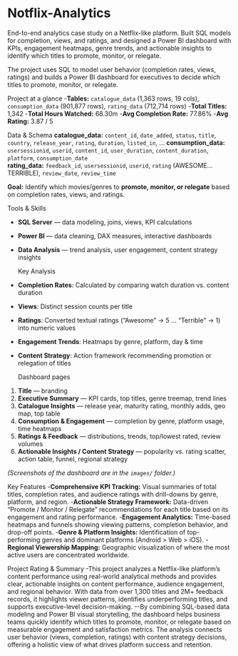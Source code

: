 # Notflix-Analytics
End-to-end analytics case study on a Netflix-like platform. Built SQL models for completion, views, and ratings, and designed a Power BI dashboard with KPIs, engagement heatmaps, genre trends, and actionable insights to identify which titles to promote, monitor, or relegate.

The project uses SQL to model user behavior (completion rates, views, ratings) and builds a Power BI dashboard for executives to decide which titles to promote, monitor, or relegate.

Project at a glance
-**Tables:** `catalogue_data` (1,363 rows, 19 cols), `consumption_data` (901,877 rows), `rating_data` (712,714 rows)
-**Total Titles:** 1,342
-**Total Hours Watched:** 68.30m
-**Avg Completion Rate:** 77.86%
-**Avg Rating:** 3.87 / 5
 
Data & Schema
**catalogue_data:** `content_id`, `date_added`, `status`, `title`, `country`, `release_year`, `rating`, `duration`, `listed_in`, ... 
**consumption_data:** `usersessionid`, `userid`, `content_id`, `user_duration`, `content_duration`, `platform`, `consumption_date`  
**rating_data:** `feedback_id`, `usersessionid`, `userid`, `rating` (AWESOME…TERRIBLE), `review_date`, `review_time`

**Goal:** Identify which movies/genres to **promote, monitor, or relegate** based on completion rates, views, and ratings.

 Tools & Skills
- **SQL Server** — data modeling, joins, views, KPI calculations  
- **Power BI** — data cleaning, DAX measures, interactive dashboards  
- **Data Analysis** — trend analysis, user engagement, content strategy insights

  Key Analysis
- **Completion Rates**: Calculated by comparing watch duration vs. content duration  
- **Views**: Distinct session counts per title  
- **Ratings**: Converted textual ratings (“Awesome” → 5 … “Terrible” → 1) into numeric values  
- **Engagement Trends**: Heatmaps by genre, platform, day & time  
- **Content Strategy**: Action framework recommending promotion or relegation of titles

  Dashboard pages
1. **Title** — branding 
2. **Executive Summary** — KPI cards, top titles, genre treemap, trend lines  
3. **Catalogue Insights** — release year, maturity rating, monthly adds, geo map, top table  
4. **Consumption & Engagement** — completion by genre, platform usage, time heatmaps  
5. **Ratings & Feedback** — distributions, trends, top/lowest rated, review volumes  
6. **Actionable Insights / Content Strategy** — popularity vs. rating scatter, action table, funnel, regional strategy

*(Screenshots of the dashboard are in the `images/` folder.)*

 Key Features
-**Comprehensive KPI Tracking:**
Visual summaries of total titles, completion rates, and audience ratings with drill-downs by genre, platform, and region.
-**Actionable Strategy Framework:**
Data-driven “Promote / Monitor / Relegate” recommendations for each title based on its engagement and rating performance.
-**Engagement Analytics:**
Time-based heatmaps and funnels showing viewing patterns, completion behavior, and drop-off points.
-**Genre & Platform Insights:**
Identification of top-performing genres and dominant platforms (Android > Web > iOS).
-**Regional Viewership Mapping:**
Geographic visualization of where the most active users are concentrated worldwide.

 Project Rating & Summary
-This project analyzes a Netflix-like platform’s content performance using real-world analytical methods and provides clear, actionable insights on content performance, audience engagement, and regional behavior.  With data from over 1,300 titles and 2M+ feedback records, it highlights viewer patterns, identifies underperforming titles, and supports executive-level decision-making.
 --By combining SQL-based data modeling and Power BI visual storytelling, the dashboard helps business teams quickly identify which titles to promote, monitor, or relegate based on measurable engagement and satisfaction metrics.
The analysis connects user behavior (views, completion, ratings) with content strategy decisions, offering a holistic view of what drives platform success and retention.







